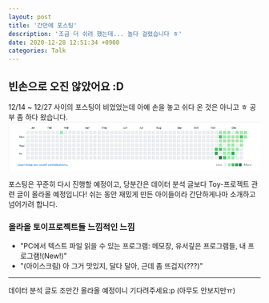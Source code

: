 ```yaml
---
layout: post
title: '간만에 포스팅'
description: '조금 더 쉬려 했는데... 놀다 걸렸습니다 ㅎ'
date: 2020-12-28 12:51:34 +0900
categories: Talk
---
```

## 빈손으로 오진 않았어요 :D
12/14 ~ 12/27 사이의 포스팅이 비었었는데 아예 손을 놓고 쉬다 온 것은 아니고 ㅎ 공부 좀 하다 왔습니다.
![grass](/assets/imgs/post_22/grass.png "크리스마스엔 쉬었죠!(당당)")

포스팅은 꾸준히 다시 진행할 예정이고, 당분간은 데이터 분석 글보다 Toy-프로젝트 관련 글이 올라올 예정입니다!
쉬는 동안 재밌게 만든 아이들이라 간단하게나마 소개하고 넘어가려 합니다.

### 올라올 토이프로젝트들 느낌적인 느낌
- "PC에서 텍스트 파일 읽을 수 있는 프로그램: 메모장, 유서깊은 프로그램들, 내 프로그램!(New!)"
- "(아이스크림) 아 그거 맛있지, 달다 달아, 근데 좀 뜨겁지(???)"

---

데이터 분석 글도 조만간 올라올 예정이니 기다려주세요:p (아무도 안보지만ㅠ)
